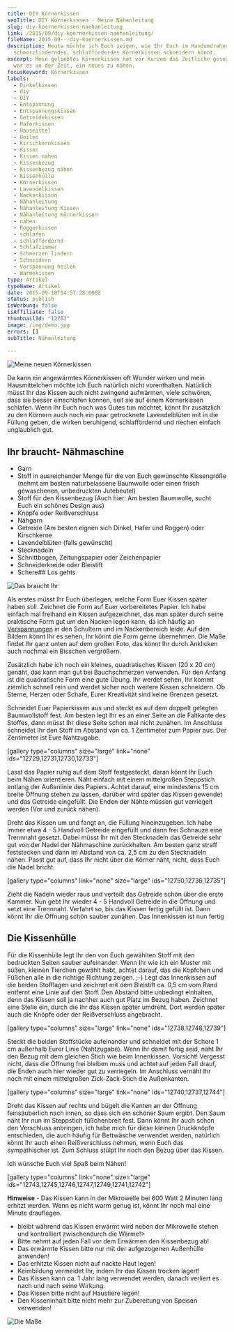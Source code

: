 ```yaml
---
title: DIY Körnerkissen
seoTitle: DIY Körnerkissen - Meine Nähanleitung
slug: diy-koernerkissen-naehanleitung
link: /2015/09/diy-koernerkissen-naehanleitung/
fileName: 2015-09---diy-koernerkissen.md
description: Heute möchte ich Euch zeigen, wie Ihr Euch im Handumdrehen ein
  schmerzlinderndes, schlafförderdes Körnerkissen schneidern könnt.
excerpt: Mein geliebtes Körnerkissen hat vor Kurzem das Zeitliche gesegnet, also
  war es an der Zeit, ein neues zu nähen.
focusKeyword: Körnerkissen
labels:
  - Dinkelkissen
  - diy
  - DIY
  - Entspannung
  - Entspannungskissen
  - Getreidekissen
  - Haferkissen
  - Hausmittel
  - Heilen
  - Kirschkernkissen
  - Kissen
  - Kissen nähen
  - Kissenbezug
  - Kissenbezug nähen
  - Kissenhülle
  - Körnerkissen
  - Lavendelkissen
  - Nackenkissen
  - Nähanleitung
  - Nähanleitung Kissen
  - Nähanleitung Körnerkissen
  - nähen
  - Roggenkissen
  - schlafen
  - schlaffördernd
  - Schlafzimmer
  - Schmerzen lindern
  - Schneidern
  - Verspannung heilen
  - Wärmekissen
type: Artikel
typeName: Artikel
date: 2015-09-18T14:57:28.000Z
status: publish
isWerbung: false
isAffiliate: false
thumbnailId: "12762"
image: /img/demo.jpg
errors: []
subTitle: Nähanleitung
  
---
```


![Meine neuen Körnerkissen](http://cardamonchai.com/wp-content/uploads/2015/09/Körnerkissen-44-640x427.jpg "Meine neuen Körnerkissen")

Da kann ein angewärmtes Körnerkissen oft Wunder wirken und mein Hausmittelchen
möchte ich Euch natürlich nicht vorenthalten. Natürlich müsst Ihr das Kissen
auch nicht zwingend aufwärmen, viele schwören, dass sie besser einschlafen
können, seit sie auf einem Körnerkissen schlafen. Wenn Ihr Euch noch was Gutes
tun möchtet, könnt Ihr zusätzlich zu den Körnern auch noch ein paar getrocknete
Lavendelblüten mit in die Füllung geben, die wirken beruhigend, schlaffördernd
und riechen einfach unglaublich gut.

## Ihr braucht- Nähmaschine

- Garn
- Stoff in ausreichender Menge für die von Euch gewünschte Kissengröße (nehmt am
  besten naturbelassene Baumwolle oder einen frisch gewaschenen, unbedruckten
  Jutebeutel)
- Stoff für den Kissenbezug (Auch hier: Am besten Baumwolle, sucht Euch ein
  schönes Design aus)
- Knöpfe oder Reißverschluss
- Nähgarn
- Getreide (Am besten eignen sich Dinkel, Hafer und Roggen) oder Kirschkerne
- Lavendelblüten (falls gewünscht)
- Stecknadeln
- Schnittbogen, Zeitungspapier oder Zeichenpapier
- Schneiderkreide oder Bleistift
- Schere## Los gehts

![Das braucht Ihr](http://cardamonchai.com/wp-content/uploads/2015/09/Körnerkissen-11-640x408.jpg "Das braucht Ihr")

Als erstes müsst Ihr Euch überlegen, welche Form Euer Kissen später haben soll.
Zeichnet die Form auf Euer vorbereitetes Papier. Ich habe einfach mal freihand
ein Kissen aufgezeichnet, das man später durch seine praktische Form gut um den
Nacken legen kann, da ich häufig an
[Verspannungen](/2014/11/auf-dem-weg-zur-tiefenentspannung/) in den Schultern
und im Nackenbereich leide. Auf den Bildern könnt Ihr es sehen, Ihr könnt die
Form gerne übernehmen. Die Maße findet Ihr ganz unten auf dem großen Foto, das
könnt Ihr durch Anklicken auch nochmal ein Bisschen vergrößern.

Zusätzlich habe ich noch ein kleines, quadratisches Kissen (20 x 20 cm) genäht,
das kann man gut bei Bauchschmerzen verwenden. Für den Anfang ist die
quadratische Form eine gute Übung. Ihr werdet sehen, Ihr kommt ziemlich schnell
rein und werdet sicher noch weitere Kissen schneidern. Ob Sterne, Herzen oder
Schafe, Eurer Kreativität sind keine Grenzen gesetzt.

Schneidet Euer Papierkissen aus und steckt es auf dem doppelt gelegten
Baumwollstoff fest. Am besten legt Ihr es an einer Seite an die Faltkante des
Stoffes, dann müsst Ihr diese Seite schon mal nicht zunähen. Im Anschluss
schneidet Ihr den Stoff im Abstand von ca. 1 Zentimeter zum Papier aus. Der
Zentimeter ist Eure Nahtzugabe.

[gallery type="columns" size="large" link="none" ids="12729,12731,12730,12733"]

Lasst das Papier ruhig auf dem Stoff festgesteckt, daran könnt Ihr Euch beim
Nähen orientieren. Näht einfach mit einem mittelgroßen Steppstich entlang der
Außenlinie des Papiers. Achtet darauf, eine mindestens 15 cm breite Öffnung
stehen zu lassen, darüber wird später das Kissen gewendet und das Getreide
eingefüllt. Die Enden der Nähte müssen gut verriegelt werden (Vor und zurück
nähen).

Dreht das Kissen um und fangt an, die Füllung hineinzugeben. Ich habe immer etwa
4 - 5 Handvoll Getreide eingefüllt und dann frei Schnauze eine Trennnaht
gesetzt. Dabei müsst Ihr mit den Stecknadeln das Getreide sehr gut von der Nadel
der Nähmaschine zurückhalten. Am besten ganz straff feststecken und dann im
Abstand von ca. 2,5 cm zu den Stecknadeln nähen. Passt gut auf, dass Ihr nicht
über die Körner näht, nicht, dass Euch die Nadel bricht.

[gallery type="columns" link="none" size="large" ids="12750,12736,12735"]

Zieht die Nadeln wieder raus und verteilt das Getreide schön über die erste
Kammer. Nun gebt Ihr wieder 4 - 5 Handvoll Getreide in die Öffnung und setzt
eine Trennnaht. Verfahrt so, bis das Kissen fertig gefüllt ist. Dann könnt Ihr
die Öffnung schön sauber zunähen. Das Innenkissen ist nun fertig

## Die Kissenhülle

Für die Kissenhülle legt Ihr den von Euch gewählten Stoff mit den bedruckten
Seiten sauber aufeinander. Wenn Ihr wie ich ein Muster mit süßen, kleinen
Tierchen gewählt habt, achtet darauf, das die Köpfchen und Füßchen alle in die
richtige Richtung zeigen. ;-) Legt das Innenkissen auf die beiden Stofflagen und
zeichnet mit dem Bleistift ca. 0,5 cm vom Rand entfernt eine Linie auf den
Stoff. Den Abstand bitte unbedingt einhalten, denn das Kissen soll ja nachher
auch gut Platz im Bezug haben. Zeichnet eine Stelle ein, durch die Ihr das
Kissen später umdreht. Dort werden später auch die Knöpfe oder der
Reißverschluss angebracht.

[gallery type="columns" size="large" link="none" ids="12738,12748,12739"]

Steckt die beiden Stoffstücke aufeinander und schneidet mit der Schere 1 cm
außerhalb Eurer Linie (Nahtzugabe). Wenn Ihr damit fertig seid, näht Ihr den
Bezug mit dem gleichen Stich wie beim Innenkissen. Vorsicht! Vergesst nicht,
dass die Öffnung frei bleiben muss und achtet auf jeden Fall drauf, die Enden
auch hier wieder gut zu verriegeln. Im Anschluss vernäht Ihr noch mit einem
mittelgroßen Zick-Zack-Stich die Außenkanten.

[gallery type="columns" size="large" link="none" ids="12740,12737,12744"]

Dreht das Kissen auf rechts und bügelt die Kanten an der Öffnung feinsäuberlich
nach innen, so dass sich ein schöner Saum ergibt. Den Saum näht Ihr nun im
Steppstich füßchenbreit fest. Dann könnt Ihr auch schon den Verschluss
anbringen, ich habe mich für diese kleinen Druckknöpfe entschieden, die auch
häufig für Bettwäsche verwendet werden, natürlich könnt Ihr auch einen
Reißverschluss nehmen, wenn Euch das sympathischer ist. Zum Schluss stülpt Ihr
noch den Bezug über das Kissen.

Ich wünsche Euch viel Spaß beim Nähen!

[gallery type="columns" link="none" size="large"
ids="12743,12745,12746,12747,12749,12741,12742"]

**Hinweise** - Das Kissen kann in der Mikrowelle bei 600 Watt 2 Minuten lang
erhitzt werden. Wenn es nicht warm genug ist, könnt Ihr noch mal eine Minute
drauflegen.

- bleibt während das Kissen erwärmt wird neben der Mikrowelle stehen und
  kontrolliert zwischendurch die Wärme!&gt;
- Bitte nehmt auf jeden Fall vor dem Erwärmen den Kissenbezug ab!
- Das erwärmte Kissen bitte nur mit der aufgezogenen Außenhülle anwenden!
- Das erhitzte Kissen nicht auf nackte Haut legen!
- Keimbildung vermeidet Ihr, indem Ihr das Kissen trocken lagert!
- Das Kissen kann ca. 1 Jahr lang verwendet werden, danach verliert es nach und
  nach seine Wirkung.
- Das Kissen bitte nicht auf Haustiere legen!
- Den Kisseninhalt bitte nicht mehr zur Zubereitung von Speisen verwenden!

![Die Maße](http://cardamonchai.com/wp-content/uploads/2015/09/Körnerkissen-8-640x427.jpg "[ ](/wp-content/uploads/2015/09/Körnerkissen-8.jpg)  Die Maße")

  